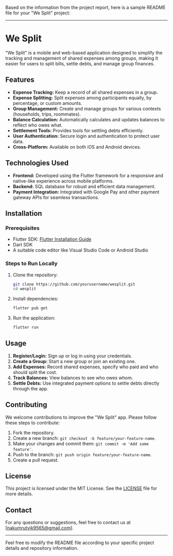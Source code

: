 Based on the information from the project report, here is a sample README file for your "We Split" project:

---

# We Split

"We Split" is a mobile and web-based application designed to simplify the tracking and management of shared expenses among groups, making it easier for users to split bills, settle debts, and manage group finances.

## Features

- **Expense Tracking:** Keep a record of all shared expenses in a group.
- **Expense Splitting:** Split expenses among participants equally, by percentage, or custom amounts.
- **Group Management:** Create and manage groups for various contexts (households, trips, roommates).
- **Balance Calculation:** Automatically calculates and updates balances to reflect who owes what.
- **Settlement Tools:** Provides tools for settling debts efficiently.
- **User Authentication:** Secure login and authentication to protect user data.
- **Cross-Platform:** Available on both iOS and Android devices.

## Technologies Used

- **Frontend:** Developed using the Flutter framework for a responsive and native-like experience across mobile platforms.
- **Backend:** SQL database for robust and efficient data management.
- **Payment Integration:** Integrated with Google Pay and other payment gateway APIs for seamless transactions.

## Installation

### Prerequisites

- Flutter SDK: [Flutter Installation Guide](https://flutter.dev/docs/get-started/install)
- Dart SDK
- A suitable code editor like Visual Studio Code or Android Studio

### Steps to Run Locally

1. Clone the repository:
    ```bash
    git clone https://github.com/yourusername/wesplit.git
    cd wesplit
    ```

2. Install dependencies:
    ```bash
    flutter pub get
    ```

3. Run the application:
    ```bash
    flutter run
    ```

## Usage

1. **Register/Login:** Sign up or log in using your credentials.
2. **Create a Group:** Start a new group or join an existing one.
3. **Add Expenses:** Record shared expenses, specify who paid and who should split the cost.
4. **Track Balances:** View balances to see who owes whom.
5. **Settle Debts:** Use integrated payment options to settle debts directly through the app.

## Contributing

We welcome contributions to improve the "We Split" app. Please follow these steps to contribute:

1. Fork the repository.
2. Create a new branch: `git checkout -b feature/your-feature-name`.
3. Make your changes and commit them: `git commit -m 'Add some feature'`.
4. Push to the branch: `git push origin feature/your-feature-name`.
5. Create a pull request.

## License

This project is licensed under the MIT License. See the [LICENSE](LICENSE) file for more details.

## Contact

For any questions or suggestions, feel free to contact us at [nakumrutvik9565@gmail.com].

---

Feel free to modify the README file according to your specific project details and repository information.
